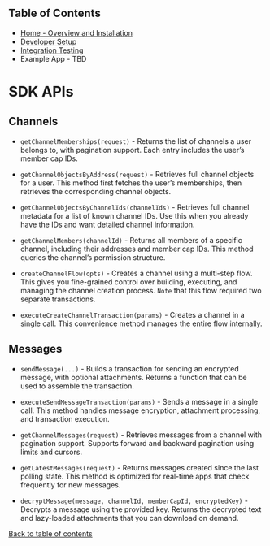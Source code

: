 ## Table of Contents

- [Home - Overview and Installation](./README.md)
- [Developer Setup](./Setup.md)
- [Integration Testing](./Testing.md)
- Example App - TBD

# SDK APIs

## Channels

- `getChannelMemberships(request)` - Returns the list of channels a user belongs to, with pagination support. Each entry includes the user’s member cap IDs.

- `getChannelObjectsByAddress(request)` - Retrieves full channel objects for a user. This method first fetches the user’s memberships, then retrieves the corresponding channel objects.

- `getChannelObjectsByChannelIds(channelIds)` - Retrieves full channel metadata for a list of known channel IDs. Use this when you already have the IDs and want detailed channel information.

- `getChannelMembers(channelId)` - Returns all members of a specific channel, including their addresses and member cap IDs. This method queries the channel’s permission structure.

- `createChannelFlow(opts)` - Creates a channel using a multi-step flow. This gives you fine-grained control over building, executing, and managing the channel creation process. `Note` that this flow required two separate transactions.

- `executeCreateChannelTransaction(params)` - Creates a channel in a single call. This convenience method manages the entire flow internally.

## Messages

- `sendMessage(...)` - Builds a transaction for sending an encrypted message, with optional attachments. Returns a function that can be used to assemble the transaction.

- `executeSendMessageTransaction(params)` - Sends a message in a single call. This method handles message encryption, attachment processing, and transaction execution.

- `getChannelMessages(request)` - Retrieves messages from a channel with pagination support. Supports forward and backward pagination using limits and cursors.

- `getLatestMessages(request)` - Returns messages created since the last polling state. This method is optimized for real-time apps that check frequently for new messages.

- `decryptMessage(message, channelId, memberCapId, encryptedKey)` - Decrypts a message using the provided key. Returns the decrypted text and lazy-loaded attachments that you can download on demand.

[Back to table of contents](#table-of-contents)